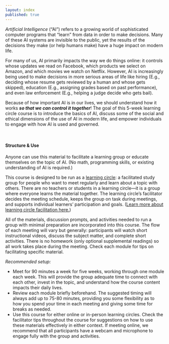 ```yaml
---
layout: index
published: true
---
```


_Artificial Intelligence_ (“AI”) refers to a growing world of sophisticated computer programs that “learn” from data in order to make decisions. Many of these AI systems are invisible to the public, yet the results of the decisions they make (or help humans make) have a huge impact on modern life. 

For many of us, AI primarily impacts the way we do things online: it controls whose updates we read on Facebook, which products we select on Amazon, and which movies we watch on Netflix. However, AI is increasingly being used to make decisions in more serious areas of life like hiring (E.g., deciding whose resume gets reviewed by a human and whose gets skipped), education (E.g., assigning grades based on past performance), and even law enforcement (E.g., helping a judge decide who gets bail).

Because of how important AI is in our lives, we should understand how it works _**so that we can control it together**_! The goal of this 5-week learning circle course is to introduce the basics of AI, discuss some of the social and ethical dimensions of the use of AI in modern life, and empower individuals to engage with how AI is used and governed. 

<br>

#### Structure & Use

Anyone can use this material to facilitate a learning group or educate themselves on the topic of AI. (No math, programming skills, or existing understanding of AI is required.)

This course is designed to be run as a [learning circle](https://www.p2pu.org/en/): a facilitated study group for people who want to meet regularly and learn about a topic with others. There are no teachers or students in a learning circle—it is a group where everyone learns the material together. The learning circle’s facilitator decides the meeting schedule, keeps the group on task during meetings, and supports individual learners’ participation and goals. ([Learn more about learning circle facilitation here.](https://handbook.p2pu.org/facilitation/facilitation-basics)) 

All of the materials, discussion prompts, and activities needed to run a group with minimal preparation are incorporated into this course. The flow of each meeting will vary but generally: participants will watch short instructional videos, discuss the subject matter, and complete short activities. There is no homework (only optional supplemental readings) so all work takes place during the meeting. Check each module for tips on facilitating specific material.

*Recommended setup:*
* Meet for 90 minutes a week for five weeks, working through one module each week. This will provide the group adequate time to connect with each other, invest in the topic, and understand how the course content impacts their daily lives.
* Review each module briefly beforehand. The suggested timing will always add up to 75-80 minutes, providing you some flexibility as to how you spend your time in each meeting and giving some time for breaks as needed.
* Use this course for either online or in-person learning circles. Check the facilitator tips throughout the course for suggestions on how to use these materials effectively in either context. If meeting online, we recommend that all participants have a webcam and microphone to engage fully with the group and activities. 
